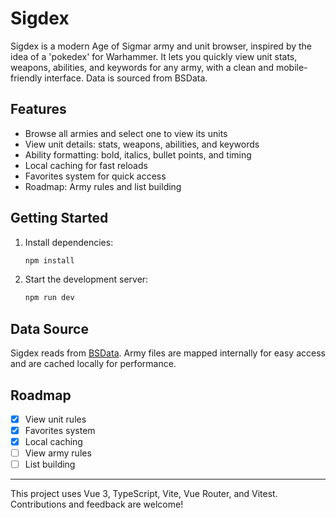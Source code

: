 # Sigdex

Sigdex is a modern Age of Sigmar army and unit browser, inspired by the idea of a 'pokedex' for Warhammer. It lets you quickly view unit stats, weapons, abilities, and keywords for any army, with a clean and mobile-friendly interface. Data is sourced from BSData.

## Features

- Browse all armies and select one to view its units
- View unit details: stats, weapons, abilities, and keywords
- Ability formatting: bold, italics, bullet points, and timing
- Local caching for fast reloads
- Favorites system for quick access
- Roadmap: Army rules and list building

## Getting Started

1. Install dependencies:
   ```bash
   npm install
   ```
2. Start the development server:
   ```bash
   npm run dev
   ```

## Data Source

Sigdex reads from [BSData](https://github.com/BSData/age-of-sigmar-4th). Army files are mapped internally for easy access and are cached locally for performance.

## Roadmap

- [x] View unit rules
- [x] Favorites system
- [x] Local caching
- [ ] View army rules
- [ ] List building

---

This project uses Vue 3, TypeScript, Vite, Vue Router, and Vitest. Contributions and feedback are welcome!
